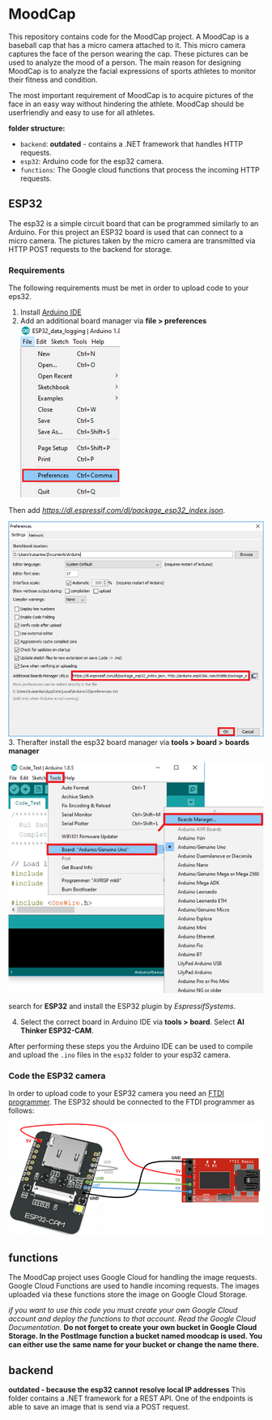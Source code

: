 # MoodCap
This repository contains code for the MoodCap project. A MoodCap is a baseball
cap that has a micro camera attached to it. This micro camera captures the face
of the person wearing the cap. These pictures can be used to analyze the mood
of a person. The main reason for designing MoodCap is to analyze the facial
expressions of sports athletes to monitor their fitness and condition.

The most important requirement of MoodCap is to acquire pictures of the face
in an easy way without hindering the athlete. MoodCap should be userfriendly
and easy to use for all athletes.

__folder structure:__
- `backend`: __outdated__ - contains a .NET framework that handles HTTP
requests.
- `esp32`: Arduino code for the esp32 camera.
- `functions`: The Google cloud functions that process the incoming HTTP
requests.

## ESP32
The esp32 is a simple circuit board that can be programmed similarly to an
Arduino. For this project an ESP32 board is used that can connect to a micro
camera. The pictures taken by the micro camera are transmitted via HTTP POST
requests to the backend for storage.

### Requirements
The following requirements must be met in order to upload code to your eps32.
1. Install [Arduino IDE](https://www.arduino.cc/en/software)
2. Add an additional board manager via __file > preferences__
![arduino ide open preferences](documentation/resources/arduino-ide-open-preferences.png)

Then add _https://dl.espressif.com/dl/package_esp32_index.json_.

![arduino add additional board manager](documentation/resources/arduino-ide-preferences.png)
3. Therafter install the esp32 board manager via __tools > board >__
__boards manager__

![arduino install esp32 board manager](documentation/resources/arduino-ide-boardsManager.png)

search for __ESP32__ and install the ESP32 plugin by _EspressifSystems_.

4. Select the correct board in Arduino IDE via __tools > board__. Select
__AI Thinker ESP32-CAM__.

After performing these steps you the Arduino IDE can be used to compile and
upload the `.ino` files in the `esp32` folder to your esp32 camera.

### Code the ESP32 camera
In order to upload code to your ESP32 camera you need an
[FTDI programmer](https://makeradvisor.com/tools/ftdi-programmer-board/).
The ESP32 should be connected to the FTDI programmer as follows:

![connect esp32 to ftdi](documentation/resources/ESP32-CAM-FTDI-programmer-5V-supply.png)


## functions
The MoodCap project uses Google Cloud for handling the image requests. Google
Cloud Functions are used to handle incoming requests. The images uploaded via
these functions store the image on Google Cloud Storage.

_if you want to use this code you must create your own Google Cloud account_
_and deploy the functions to that account. Read the Google Cloud Documentation._
__Do not forget to create your own bucket in Google Cloud Storage. In the__
__PostImage function a bucket named moodcap is used. You can either use the__
__same name for your bucket or change the name there.__

 
## backend
__outdated - because the esp32 cannot resolve local IP addresses__
This folder contains a .NET framework for a REST API. One of the endpoints is
able to save an image that is send via a POST request.
